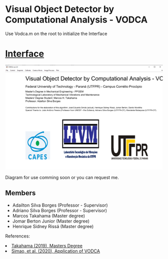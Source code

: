 # Visual Object Detector by Computational Analysis - VODCA
Use Vodca.m on the root to initialize the Interface
<h1><a href="https://github.com/mhtakahama/VODCA/blob/main/Interface.png">Interface</a></h1> 
  <a href="https://github.com/mhtakahama/VODCA/blob/main/Interface.png">
    <img src="https://github.com/mhtakahama/VODCA/blob/main/Interface.png" alt="Figure 5" width="805">
  </a>

Diagram for use comming soon or you can request me.

## Members
- Adailton Silva Borges (Professor - Supervisor)
- Adriano Silva Borges (Professor - Supervisor)
- Marcos Takahama (Master degree)
- Jomar Berton Junior (Master degree)
- Henrique Sidney Rissá (Master degree)

References:
  <li><a href="https://github.com/mhtakahama/VODCA/blob/main/Takahama_Msc.pdf">Takahama (2019), Masters Degree</a></li>
  <li><a href="https://github.com/mhtakahama/VODCA/blob/main/artigo_conemi.pdf">Simao, et al. (2020), Application of VODCA</a></li>

